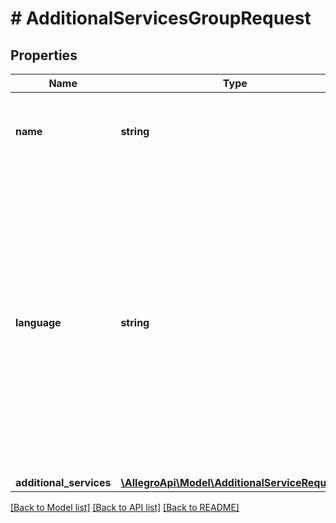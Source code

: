 # # AdditionalServicesGroupRequest

## Properties

Name | Type | Description | Notes
------------ | ------------- | ------------- | -------------
**name** | **string** | Name of the group provided by merchant, invisible for buyers. |
**language** | **string** | IETF language tag. Must be equal to main language for given marketplace: &#39;pl-PL&#39; on allegro.pl and &#39;cs-CZ&#39; on allegro.cz while creating new group.&lt;br/&gt; Cannot change the language of already created group while modifying existing group. |
**additional_services** | [**\AllegroApi\Model\AdditionalServiceRequest[]**](AdditionalServiceRequest.md) |  |

[[Back to Model list]](../../README.md#models) [[Back to API list]](../../README.md#endpoints) [[Back to README]](../../README.md)
